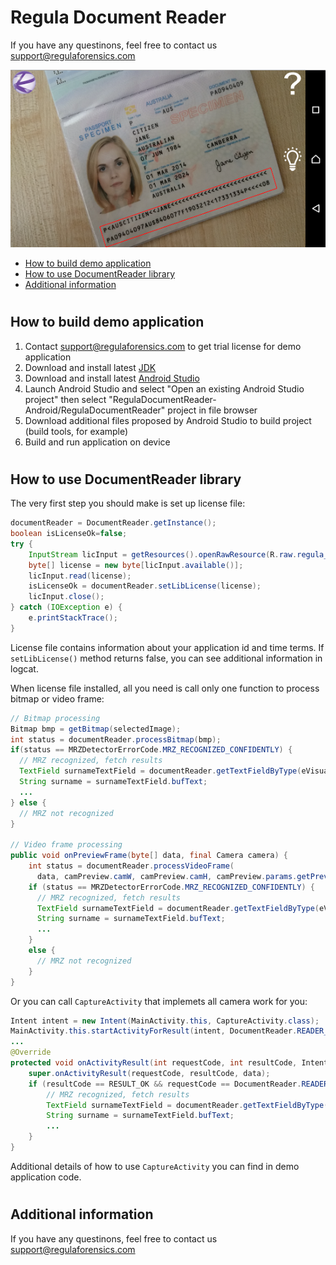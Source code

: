 # Regula Document Reader

If you have any questinons, feel free to contact us support@regulaforensics.com

![Screen](MrzDetectorDemo.PNG)

* [How to build demo application](#how_to_build_demo_application)
* [How to use DocumentReader library](#how_to_use_documentreader_library)
* [Additional information](#additional_information)

# <a name="how_to_build_demo_application"></a>
## How to build demo application

1. Contact support@regulaforensics.com to get trial license for demo application
1. Download and install latest [JDK](http://www.oracle.com/technetwork/java/javase/downloads/index.html)
1. Download and install latest [Android Studio](https://developer.android.com/studio/index.html)
1. Launch Android Studio and select "Open an existing Android Studio project" then select "RegulaDocumentReader-Android/RegulaDocumentReader" project in file browser
1. Download additional files proposed by Android Studio to build project (build tools, for example)
1. Build and run application on device

# <a name="how_to_use_documentreader_library"></a>
## How to use DocumentReader library

The very first step you should make is set up license file:
```java
documentReader = DocumentReader.getInstance();
boolean isLicenseOk=false;
try {
    InputStream licInput = getResources().openRawResource(R.raw.regula_license);
    byte[] license = new byte[licInput.available()];
    licInput.read(license);
    isLicenseOk = documentReader.setLibLicense(license);
    licInput.close();
} catch (IOException e) {
    e.printStackTrace();
}  
```

License file contains information about your application id and time terms. If `setLibLicense()` method returns false, you can see additional information in logcat.

When license file installed, all you need is call only one function to process bitmap or video frame:
```java
// Bitmap processing
Bitmap bmp = getBitmap(selectedImage);
int status = documentReader.processBitmap(bmp);
if(status == MRZDetectorErrorCode.MRZ_RECOGNIZED_CONFIDENTLY) {
  // MRZ recognized, fetch results
  TextField surnameTextField = documentReader.getTextFieldByType(eVisualFieldType.ft_Surname);
  String surname = surnameTextField.bufText;
  ...
} else {
  // MRZ not recognized
}

// Video frame processing
public void onPreviewFrame(byte[] data, final Camera camera) {
    int status = documentReader.processVideoFrame(
      data, camPreview.camW, camPreview.camH, camPreview.params.getPreviewFormat());
    if (status == MRZDetectorErrorCode.MRZ_RECOGNIZED_CONFIDENTLY) {
      // MRZ recognized, fetch results
      TextField surnameTextField = documentReader.getTextFieldByType(eVisualFieldType.ft_Surname);
      String surname = surnameTextField.bufText;   
      ...
    }
    else {
      // MRZ not recognized
    }
}
```

Or you can call `CaptureActivity` that implemets all camera work for you:
```java
Intent intent = new Intent(MainActivity.this, CaptureActivity.class);
MainActivity.this.startActivityForResult(intent, DocumentReader.READER_REQUEST_CODE);
...
@Override
protected void onActivityResult(int requestCode, int resultCode, Intent data) {
    super.onActivityResult(requestCode, resultCode, data);
    if (resultCode == RESULT_OK && requestCode == DocumentReader.READER_REQUEST_CODE){
        // MRZ recognized, fetch results
        TextField surnameTextField = documentReader.getTextFieldByType(eVisualFieldType.ft_Surname);
        String surname = surnameTextField.bufText;
        ...
    }
}
```

Additional details of how to use `CaptureActivity` you can find in demo application code.

# <a name="additional_information"></a>
## Additional information
If you have any questinons, feel free to contact us support@regulaforensics.com
